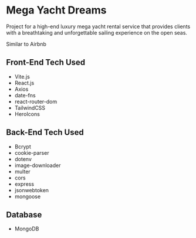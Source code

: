 
  <h1>Mega Yacht Dreams</h1>
  <p>Project for a high-end luxury mega yacht rental service that provides clients with a breathtaking and unforgettable sailing experience   on the open seas.<p>
  <p>Similar to Airbnb<p>


  <h2>Front-End Tech Used</h2>
  <ul>
    <li>Vite.js</li>
    <li>React.js</li>
    <li>Axios</li>
    <li>date-fns</li>
    <li>react-router-dom</li>
    <li>TailwindCSS</li>
    <li>HeroIcons</li>
  </ul>
  
 <h2>Back-End Tech Used</h2>
  <ul>
    <li>Bcrypt</li>
    <li>cookie-parser</li>
    <li>dotenv</li>
    <li>image-downloader</li>
    <li>multer</li>
    <li>cors</li>
    <li>express</li>
    <li>jsonwebtoken</li>
    <li>mongoose</li>
  </ul>

<h2>Database</h2>
<ul>
  <li>MongoDB</li>
</ul>
